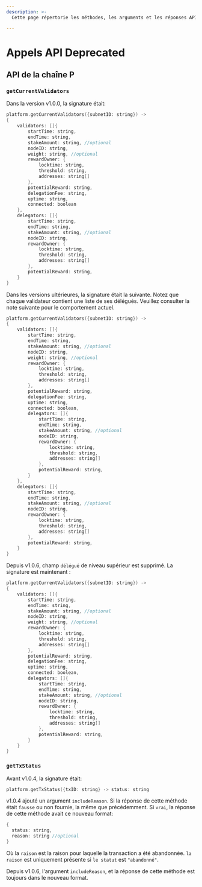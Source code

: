 ```yaml
---
description: >-
  Cette page répertorie les méthodes, les arguments et les réponses API qui sont dépréciées et seront supprimés ou modifiés dans une version ultérieure.

---
```


# Appels API Deprecated

## API de la chaîne P

### `getCurrentValidators`

Dans la version v1.0.0, la signature était:

```cpp
platform.getCurrentValidators({subnetID: string}) ->
{
    validators: []{
        startTime: string,
        endTime: string,
        stakeAmount: string, //optional
        nodeID: string,
        weight: string, //optional
        rewardOwner: {
            locktime: string,
            threshold: string,
            addresses: string[]
        },
        potentialReward: string,
        delegationFee: string,
        uptime: string,
        connected: boolean
    },
    delegators: []{
        startTime: string,
        endTime: string,
        stakeAmount: string, //optional
        nodeID: string,
        rewardOwner: {
            locktime: string,
            threshold: string,
            addresses: string[]
        },
        potentialReward: string,
    }
}
```

Dans les versions ultérieures, la signature était la suivante. Notez que chaque validateur contient une liste de ses délégués. Veuillez consulter la note suivante pour le comportement actuel.

```cpp
platform.getCurrentValidators({subnetID: string}) ->
{
    validators: []{
        startTime: string,
        endTime: string,
        stakeAmount: string, //optional
        nodeID: string,
        weight: string, //optional
        rewardOwner: {
            locktime: string,
            threshold: string,
            addresses: string[]
        },
        potentialReward: string,
        delegationFee: string,
        uptime: string,
        connected: boolean,
        delegators: []{
            startTime: string,
            endTime: string,
            stakeAmount: string, //optional
            nodeID: string,
            rewardOwner: {
                locktime: string,
                threshold: string,
                addresses: string[]
            },
            potentialReward: string,
        }
    },
    delegators: []{
        startTime: string,
        endTime: string,
        stakeAmount: string, //optional
        nodeID: string,
        rewardOwner: {
            locktime: string,
            threshold: string,
            addresses: string[]
        },
        potentialReward: string,
    }
}
```

Depuis v1.0.6, champ `délégué` de niveau supérieur est supprimé. La signature est maintenant :

```cpp
platform.getCurrentValidators({subnetID: string}) ->
{
    validators: []{
        startTime: string,
        endTime: string,
        stakeAmount: string, //optional
        nodeID: string,
        weight: string, //optional
        rewardOwner: {
            locktime: string,
            threshold: string,
            addresses: string[]
        },
        potentialReward: string,
        delegationFee: string,
        uptime: string,
        connected: boolean,
        delegators: []{
            startTime: string,
            endTime: string,
            stakeAmount: string, //optional
            nodeID: string,
            rewardOwner: {
                locktime: string,
                threshold: string,
                addresses: string[]
            },
            potentialReward: string,
        }
    }
}
```

### `getTxStatus`

Avant v1.0.4, la signature était:

```cpp
platform.getTxStatus({txID: string} -> status: string
```

v1.0.4 ajouté un argument `includeReason`. Si la réponse de cette méthode était `fausse` ou non fournie, la même que précédemment. Si `vrai`, la réponse de cette méthode avait ce nouveau format:

```cpp
{
  status: string,
  reason: string //optional
}
```

Où la `raison` est la raison pour laquelle la transaction a été abandonnée. `la raison` est uniquement présente si `le statut` est `"abandonné"`.

Depuis v1.0.6, l'argument `includeReason`, et la réponse de cette méthode est toujours dans le nouveau format.

